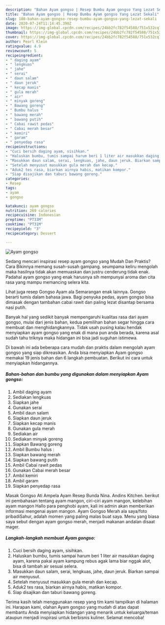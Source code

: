 ```yaml
---
description: "Bahan Ayam gongso | Resep Bumbu Ayam gongso Yang Lezat Sekali"
title: "Bahan Ayam gongso | Resep Bumbu Ayam gongso Yang Lezat Sekali"
slug: 180-bahan-ayam-gongso-resep-bumbu-ayam-gongso-yang-lezat-sekali
date: 2020-07-24T11:14:45.390Z
image: https://img-global.cpcdn.com/recipes/24bb2fc782f54588/751x532cq70/ayam-gongso-foto-resep-utama.jpg
thumbnail: https://img-global.cpcdn.com/recipes/24bb2fc782f54588/751x532cq70/ayam-gongso-foto-resep-utama.jpg
cover: https://img-global.cpcdn.com/recipes/24bb2fc782f54588/751x532cq70/ayam-gongso-foto-resep-utama.jpg
author: Pearl Klein
ratingvalue: 4.9
reviewcount: 5
recipeingredient:
- " daging ayam"
- " lengkuas"
- " jahe"
- " serai"
- " daun salam"
- " daun jeruk"
- " kecap manis"
- " gula merah"
- " air"
- " minyak goreng"
- " Bawang goreng"
- " Bumbu halus "
- " bawang merah"
- " bawang putih"
- " Cabai rawit pedas"
- " Cabai merah besar"
- " kemiri"
- " garam"
- " penyedap rasa"
recipeinstructions:
- "Cuci bersih daging ayam, sisihkan."
- "Haluskan bumbu, tumis sampai harum beri 1 liter air masukkan daging ayam, karena pakai ayam kampung rebus agak lama biar nggak alot, bisa di tambah air sesuai selera."
- "Masukkan daun salam, serai, lengkuas, jahe, daun jeruk. Biarkan sampai air menyusut."
- "Setelah menyusut masukkan gula merah dan kecap."
- "Aduk2 tes rasa, biarkan airnya habis, matikan kompor."
- "Siap disajikan dan taburi bawang goreng."
categories:
- Resep
tags:
- ayam
- gongso

katakunci: ayam gongso 
nutrition: 269 calories
recipecuisine: Indonesian
preptime: "PT33M"
cooktime: "PT31M"
recipeyield: "3"
recipecategory: Dessert

---
```



![Ayam gongso](https://img-global.cpcdn.com/recipes/24bb2fc782f54588/751x532cq70/ayam-gongso-foto-resep-utama.jpg)

Sedang mencari inspirasi resep ayam gongso yang Mudah Dan Praktis? Cara Bikinnya memang susah-susah gampang. seumpama keliru mengolah maka hasilnya tidak akan memuaskan dan justru cenderung tidak enak. Padahal ayam gongso yang enak harusnya sih mempunyai aroma dan cita rasa yang mampu memancing selera kita.

Lihat juga resep Gongso Ayam ala Semarangan enak lainnya. Gongso berarti tumis dalam bahasa jawa. Bagi penyuka pedas, ayam gongso bisa dimasak dengan tambahan cabai rawit dan paling lezat disantap bersama nasi putih.

Banyak hal yang sedikit banyak mempengaruhi kualitas rasa dari ayam gongso, mulai dari jenis bahan, kedua pemilihan bahan segar hingga cara membuat dan menghidangkannya. Tidak usah pusing kalau hendak menyiapkan ayam gongso yang enak di mana pun anda berada, karena asal sudah tahu triknya maka hidangan ini bisa jadi suguhan istimewa.


Di bawah ini ada beberapa cara mudah dan praktis dalam mengolah ayam gongso yang siap dikreasikan. Anda bisa menyiapkan Ayam gongso memakai 19 jenis bahan dan 6 langkah pembuatan. Berikut ini cara untuk menyiapkan hidangannya.

<!--inarticleads1-->

##### Bahan-bahan dan bumbu yang digunakan dalam menyiapkan Ayam gongso:

1. Ambil  daging ayam
1. Sediakan  lengkuas
1. Siapkan  jahe
1. Gunakan  serai
1. Ambil  daun salam
1. Siapkan  daun jeruk
1. Siapkan  kecap manis
1. Gunakan  gula merah
1. Sediakan  air
1. Sediakan  minyak goreng
1. Siapkan  Bawang goreng
1. Ambil  Bumbu halus :
1. Siapkan  bawang merah
1. Siapkan  bawang putih
1. Ambil  Cabai rawit pedas
1. Gunakan  Cabai merah besar
1. Ambil  kemiri
1. Ambil  garam
1. Siapkan  penyedap rasa


Masak Gongso Ati Ampela Ayam Resep Bunda Nina. Andins Kitchen. berikut ini pembahasan tentang ayam mangon, ciri-ciri ayam mangon, kelebihan ayam mangon Hallo para penghobi ayam, kali ini admin akan memberikan informasi mengenai ayam mangon. Ayam Gongso Merah ala saya/foto pribadiSahur, adalah momen yang paling malas buat saya. Menu yang biasa saya sebut dengan ayam gongso merah, menjadi makanan andalan disaat mager. 

<!--inarticleads2-->

##### Langkah-langkah membuat Ayam gongso:

1. Cuci bersih daging ayam, sisihkan.
1. Haluskan bumbu, tumis sampai harum beri 1 liter air masukkan daging ayam, karena pakai ayam kampung rebus agak lama biar nggak alot, bisa di tambah air sesuai selera.
1. Masukkan daun salam, serai, lengkuas, jahe, daun jeruk. Biarkan sampai air menyusut.
1. Setelah menyusut masukkan gula merah dan kecap.
1. Aduk2 tes rasa, biarkan airnya habis, matikan kompor.
1. Siap disajikan dan taburi bawang goreng.




Terima kasih telah menggunakan resep yang tim kami tampilkan di halaman ini. Harapan kami, olahan Ayam gongso yang mudah di atas dapat membantu Anda menyiapkan hidangan yang menarik untuk keluarga/teman ataupun menjadi inspirasi untuk berbisnis kuliner. Selamat mencoba!
